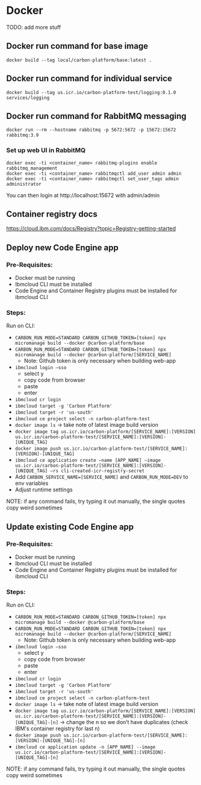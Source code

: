# Docker

TODO: add more stuff

## Docker run command for base image

```
docker build --tag local/carbon-platform/base:latest .
```

## Docker run command for individual service

```
docker build --tag us.icr.io/carbon-platform-test/logging:0.1.0 services/logging
```

## Docker run command for RabbitMQ messaging

```
docker run --rm --hostname rabbitmq -p 5672:5672 -p 15672:15672 rabbitmq:3.9
```

### Set up web UI in RabbitMQ

```
docker exec -ti <container_name> rabbitmq-plugins enable rabbitmq_management
docker exec -ti <container_name> rabbitmqctl add_user admin admin
docker exec -ti <container_name> rabbitmqctl set_user_tags admin administrator
```

You can then login at http://localhost:15672 with admin/admin

## Container registry docs

https://cloud.ibm.com/docs/Registry?topic=Registry-getting-started

## Deploy new Code Engine app

### Pre-Requisites:

- Docker must be running
- Ibmcloud CLI must be installed
- Code Engine and Container Registry plugins must be installed for ibmcloud CLI

### Steps:

Run on CLI:

- `CARBON_RUN_MODE=STANDARD CARBON_GITHUB_TOKEN=[token] npx micromanage build --docker @carbon-platform/base`
- `CARBON_RUN_MODE=STANDARD CARBON_GITHUB_TOKEN=[token] npx micromanage build --docker @carbon-platform/[SERVICE_NAME]`
  - Note: Github token is only necessary when building web-app
- `ibmcloud login —sso`
  - select y
  - copy code from browser
  - paste
  - enter
- `ibmcloud cr login`
- `ibmcloud target -g 'Carbon Platform'`
- `ibmcloud target -r 'us-south'`
- `ibmcloud ce project select -n carbon-platform-test`
- `docker image ls` -> take note of latest image build version
- `docker image tag us.icr.io/carbon-platform/[SERVICE_NAME]:[VERSION] us.icr.io/carbon-platform-test/[SERVICE_NAME]:[VERSION]-[UNIQUE_TAG]`
- `docker image push us.icr.io/carbon-platform-test/[SERVICE_NAME]:[VERSION]-[UNIQUE_TAG]`
- `ibmcloud ce application create —name [APP_NAME] —image us.icr.io/carbon-platform-test/[SERVICE_NAME]:[VERSION]-[UNIQUE_TAG] —rs cli-created-icr-registry-secret`
- Add `CARBON_SERVICE_NAME=[SERVICE_NAME]` and `CARBON_RUN_MODE=DEV` to env variables
- Adjust runtime settings

NOTE: if any command fails, try typing it out manually, the single quotes copy weird sometimes

## Update existing Code Engine app

### Pre-Requisites:

- Docker must be running
- Ibmcloud CLI must be installed
- Code Engine and Container Registry plugins must be installed for ibmcloud CLI

### Steps:

Run on CLI:

- `CARBON_RUN_MODE=STANDARD CARBON_GITHUB_TOKEN=[token] npx micromanage build --docker @carbon-platform/base`
- `CARBON_RUN_MODE=STANDARD CARBON_GITHUB_TOKEN=[token] npx micromanage build --docker @carbon-platform/[SERVICE_NAME]`
  - Note: Github token is only necessary when building web-app
- `ibmcloud login —sso`
  - select y
  - copy code from browser
  - paste
  - enter
- `ibmcloud cr login`
- `ibmcloud target -g 'Carbon Platform'`
- `ibmcloud target -r 'us-south'`
- `ibmcloud ce project select -n carbon-platform-test`
- `docker image ls` -> take note of latest image build version
- `docker image tag us.icr.io/carbon-platform/[SERVICE_NAME]:[VERSION] us.icr.io/carbon-platform-test/[SERVICE_NAME]:[VERSION]-[UNIQUE_TAG]-[n]`
  -> change the n so we don’t have duplicates (check IBM's container registry for last n)
- `docker image push us.icr.io/carbon-platform-test/[SERVICE_NAME]:[VERSION]-[UNIQUE_TAG]-[n]`
- `ibmcloud ce application update -n [APP_NAME] --image us.icr.io/carbon-platform-test/[SERVICE_NAME]:[VERSION]-[UNIQUE_TAG]-[n]`

NOTE: if any command fails, try typing it out manually, the single quotes copy weird sometimes
